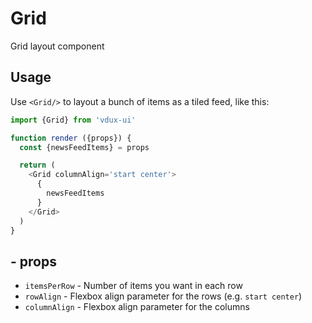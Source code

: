 # Grid

Grid layout component

## Usage

Use `<Grid/>` to layout a bunch of items as a tiled feed, like this:

```javascript
import {Grid} from 'vdux-ui'

function render ({props}) {
  const {newsFeedItems} = props

  return (
    <Grid columnAlign='start center'>
      {
        newsFeedItems
      }
    </Grid>
  )
}
```

## <Grid/> - props

  * `itemsPerRow` - Number of items you want in each row
  * `rowAlign` - Flexbox align parameter for the rows (e.g. `start center`)
  * `columnAlign` - Flexbox align parameter for the columns
